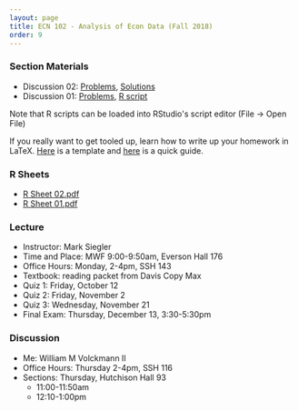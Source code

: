 ```yaml
---
layout: page
title: ECN 102 - Analysis of Econ Data (Fall 2018)
order: 9
---
```



### Section Materials
* Discussion 02: [Problems](Discussion-02.pdf), [Solutions](Discussion-02-ans.pdf)
* Discussion 01: [Problems](Discussion-01.pdf), [R script](discussion-01.R)

Note that R scripts can be loaded into RStudio's script editor (File -> Open File)

If you really want to get tooled up, learn how to write up your homework in LaTeX.
[Here](https://www.overleaf.com/read/ntswjnmttfjs) is a template and
[here](http://www.wimivo.com/misc/latex/) is a quick guide.

### R Sheets
* [R Sheet 02.pdf](Rsheet-02.pdf)
* [R Sheet 01.pdf](Rsheet-01.pdf)

### Lecture
* Instructor: Mark Siegler
* Time and Place: MWF 9:00-9:50am, Everson Hall 176
* Office Hours: Monday, 2-4pm, SSH 143
* Textbook: reading packet from Davis Copy Max
* Quiz 1: Friday, October 12
* Quiz 2: Friday, November 2
* Quiz 3: Wednesday, November 21
* Final Exam: Thursday, December 13, 3:30-5:30pm

### Discussion
* Me: William M Volckmann II
* Office Hours: Thursday 2-4pm, SSH 116
* Sections: Thursday, Hutchison Hall 93
  * 11:00-11:50am
  * 12:10-1:00pm
